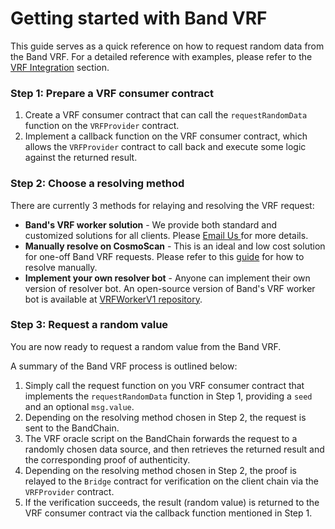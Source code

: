 <!--
order: 2
-->

# Getting started with Band VRF

This guide serves as a quick reference on how to request random data from the Band VRF. For a detailed reference with examples, please refer to the [VRF Integration](/vrf/vrf-integration.html) section.

### Step 1: Prepare a VRF consumer contract

1. Create a VRF consumer contract that can call the `requestRandomData` function on the `VRFProvider` contract.
2. Implement a callback function on the VRF consumer contract, which allows the `VRFProvider` contract to call back and execute some logic against the returned result.

### Step 2: Choose a resolving method

There are currently 3 methods for relaying and resolving the VRF request:

- **Band's VRF worker solution** - We provide both standard and customized solutions for all clients. Please <a href="mailto:bd@bandprotolcol.com?subject=Request for Band's VRF worker solution"> Email Us </a> for more details.
- **Manually resolve on CosmoScan** - This is an ideal and low cost solution for one-off Band VRF requests. Please refer to this [guide](/vrf/vrf-integration.html#manually-request-and-resolve) for how to resolve manually.
- **Implement your own resolver bot** - Anyone can implement their own version of resolver bot. An open-source version of Band's VRF worker bot is available at [VRFWorkerV1 repository](https://github.com/bandprotocol/vrf-worker-v1).

### Step 3: Request a random value

You are now ready to request a random value from the Band VRF.

A summary of the Band VRF process is outlined below:

1. Simply call the request function on you VRF consumer contract that implements the `requestRandomData` function in Step 1, providing a `seed` and an optional `msg.value`.
2. Depending on the resolving method chosen in Step 2, the request is sent to the BandChain.
3. The VRF oracle script on the BandChain forwards the request to a randomly chosen data source, and then retrieves the returned result and the corresponding proof of authenticity.
4. Depending on the resolving method chosen in Step 2, the proof is relayed to the `Bridge` contract for verification on the client chain via the `VRFProvider` contract.
5. If the verification succeeds, the result (random value) is returned to the VRF consumer contract via the callback function mentioned in Step 1.
